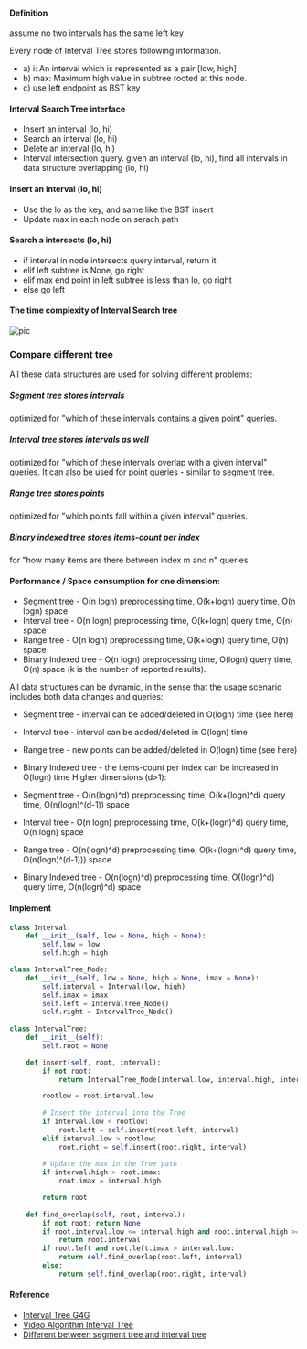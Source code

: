 #### Definition
assume no two intervals has the same left key

Every node of Interval Tree stores following information.
* a) i: An interval which is represented as a pair [low, high]
* b) max: Maximum high value in subtree rooted at this node.
* c) use left endpoint as BST key 


#### Interval Search Tree interface 
* Insert an interval (lo, hi)
* Search an interval (lo, hi)
* Delete an interval (lo, hi)
* Interval intersection query. given an interval (lo, hi), find all intervals in data structure overlapping (lo, hi)

#### Insert an interval (lo, hi)
* Use the lo as the key, and same like the BST insert 
* Update max in each node on serach path 


#### Search a intersects (lo, hi)
* if interval in node intersects query interval, return it
* elif left subtree is None, go right
* elif max end point in left subtree is less than lo, go right
* else go left 

#### The time complexity of Interval Search tree
![pic](https://cloud.githubusercontent.com/assets/9062406/8466850/fbc28afe-200b-11e5-88b6-1da15f90a0ec.png)


### Compare different tree

All these data structures are used for solving different problems:

##### Segment tree stores intervals
optimized for "which of these intervals contains a given point" queries.

##### Interval tree stores intervals as well
optimized for "which of these intervals overlap with a given interval" queries. It can also be used for point queries - similar to segment tree.

##### Range tree stores points
optimized for "which points fall within a given interval" queries.

##### Binary indexed tree stores items-count per index
for "how many items are there between index m and n" queries.


#### Performance / Space consumption for one dimension:

* Segment tree - O(n logn) preprocessing time, O(k+logn) query time, O(n logn) space
* Interval tree - O(n logn) preprocessing time, O(k+logn) query time, O(n) space
* Range tree - O(n logn) preprocessing time, O(k+logn) query time, O(n) space
* Binary Indexed tree - O(n logn) preprocessing time, O(logn) query time, O(n) space
(k is the number of reported results).

All data structures can be dynamic, in the sense that the usage scenario includes both data changes and queries:

* Segment tree - interval can be added/deleted in O(logn) time (see here)
* Interval tree - interval can be added/deleted in O(logn) time
* Range tree - new points can be added/deleted in O(logn) time (see here)
* Binary Indexed tree - the items-count per index can be increased in O(logn) time
Higher dimensions (d>1):

* Segment tree - O(n(logn)^d) preprocessing time, O(k+(logn)^d) query time, O(n(logn)^(d-1)) space
* Interval tree - O(n logn) preprocessing time, O(k+(logn)^d) query time, O(n logn) space
* Range tree - O(n(logn)^d) preprocessing time, O(k+(logn)^d) query time, O(n(logn)^(d-1))) space
* Binary Indexed tree - O(n(logn)^d) preprocessing time, O((logn)^d) query time, O(n(logn)^d) space



#### Implement 

```python
class Interval:
    def __init__(self, low = None, high = None):
        self.low = low
        self.high = high

class IntervalTree_Node:
    def __init__(self, low = None, high = None, imax = None):
        self.interval = Interval(low, high)
        self.imax = imax
        self.left = IntervalTree_Node()
        self.right = IntervalTree_Node()
        
class IntervalTree:
    def __init__(self):
        self.root = None

    def insert(self, root, interval):
        if not root:
            return IntervalTree_Node(interval.low, interval.high, interval.high)

        rootlow = root.interval.low
        
        # Insert the interval into the Tree 
        if interval.low < rootlow:
            root.left = self.insert(root.left, interval)
        elif interval.low > rootlow:
            root.right = self.insert(root.right, interval)
            
        # Update the max in the Tree path
        if interval.high > root.imax:
            root.imax = interval.high

        return root
    
    def find_overlap(self, root, interval):
        if not root: return None
        if root.interval.low <= interval.high and root.interval.high >= interval.low:
            return root.interval
        if root.left and root.left.imax > interval.low:
            return self.find_overlap(root.left, interval)
        else:
            return self.find_overlap(root.right, interval)
```



#### Reference
* [Interval Tree G4G](http://www.geeksforgeeks.org/interval-tree/)
* [Video Algorithm Interval Tree](https://www.youtube.com/watch?v=q0QOYtSsTg4)
* [Different between segment tree and interval tree](http://stackoverflow.com/questions/17466218/what-are-the-differences-between-segment-trees-interval-trees-binary-indexed-t)
